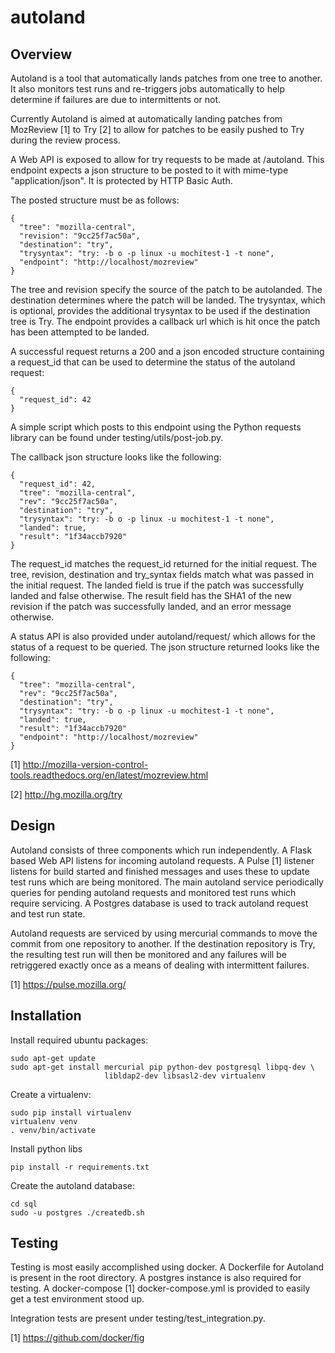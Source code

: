 autoland
========

Overview
--------

Autoland is a tool that automatically lands patches from one tree to another.
It also monitors test runs and re-triggers jobs automatically to help determine
if failures are due to intermittents or not.

Currently Autoland is aimed at automatically landing patches from MozReview [1]
to Try [2] to allow for patches to be easily pushed to Try during the review
process.

A Web API is exposed to allow for try requests to be made at /autoland. This
endpoint expects a json structure to be posted to it with mime-type
"application/json". It is protected by HTTP Basic Auth.

The posted structure must be as follows:


    {
      "tree": "mozilla-central",
      "revision": "9cc25f7ac50a",
      "destination": "try",
      "trysyntax": "try: -b o -p linux -u mochitest-1 -t none",
      "endpoint": "http://localhost/mozreview"
    }


The tree and revision specify the source of the patch to be autolanded. The
destination determines where the patch will be landed. The trysyntax, which is
optional, provides the additional trysyntax to be used if the destination tree
is Try. The endpoint provides a callback url which is hit once the patch has
been attempted to be landed.

A successful request returns a 200 and a json encoded structure containing a
request_id that can be used to determine the status of the autoland request:


    {
      "request_id": 42
    }


A simple script which posts to this endpoint using the Python requests library
can be found under testing/utils/post-job.py.

The callback json structure looks like the following:


    {
      "request_id": 42,
      "tree": "mozilla-central",
      "rev": "9cc25f7ac50a",
      "destination": "try",
      "trysyntax": "try: -b o -p linux -u mochitest-1 -t none",
      "landed": true,
      "result": "1f34accb7920"
    }


The request_id matches the request_id returned for the initial request. The
tree, revision, destination and try_syntax fields match what was passed in the
initial request. The landed field is true if the patch was successfully landed
and false otherwise. The result field has the SHA1 of the new revision if the
patch was successfully landed, and an error message otherwise.

A status API is also provided under autoland/request/<id> which allows for the
status of a request to be queried. The json structure returned looks like the
following:


    {
      "tree": "mozilla-central",
      "rev": "9cc25f7ac50a",
      "destination": "try",
      "trysyntax": "try: -b o -p linux -u mochitest-1 -t none",
      "landed": true,
      "result": "1f34accb7920"
      "endpoint": "http://localhost/mozreview"
    }


[1] http://mozilla-version-control-tools.readthedocs.org/en/latest/mozreview.html

[2] http://hg.mozilla.org/try


Design
------

Autoland consists of three components which run independently. A Flask based
Web API listens for incoming autoland requests. A Pulse [1] listener listens
for build started and finished messages and uses these to update test runs
which are being monitored. The main autoland service periodically queries for
pending autoland requests and monitored test runs which require servicing. A
Postgres database is used to track autoland request and test run state.

Autoland requests are serviced by using mercurial commands to move the commit
from one repository to another. If the destination repository is Try, the
resulting test run will then be monitored and any failures will be retriggered
exactly once as a means of dealing with intermittent failures.

[1] https://pulse.mozilla.org/

Installation
------------

Install required ubuntu packages:

    sudo apt-get update
    sudo apt-get install mercurial pip python-dev postgresql libpq-dev \
                         libldap2-dev libsasl2-dev virtualenv

Create a virtualenv:

    sudo pip install virtualenv
    virtualenv venv
    . venv/bin/activate

Install python libs

    pip install -r requirements.txt

Create the autoland database:

    cd sql
    sudo -u postgres ./createdb.sh


Testing
-------

Testing is most easily accomplished using docker. A Dockerfile for Autoland is
present in the root directory. A postgres instance is also required for
testing. A docker-compose [1] docker-compose.yml is provided to easily get a
test environment stood up.

Integration tests are present under testing/test_integration.py.

[1] https://github.com/docker/fig
